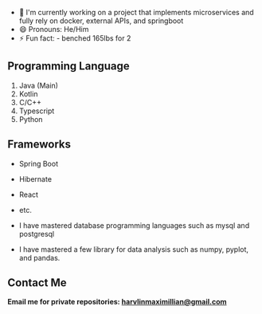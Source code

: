 - 🔭 I'm currently working on a project that implements microservices and fully rely on docker, external APIs, and springboot
- 😄 Pronouns: He/Him
- ⚡ Fun fact: - benched 165lbs for 2

## Programming Language
1. Java (Main)
2. Kotlin
3. C/C++
4. Typescript
5. Python

## Frameworks
- Spring Boot
- Hibernate
- React
- etc.
  
- I have mastered database programming languages ​​such as mysql and postgresql
- I have mastered a few library for data analysis such as numpy, pyplot, and pandas.

## Contact Me
**Email me for private repositories: harvlinmaximillian@gmail.com**
